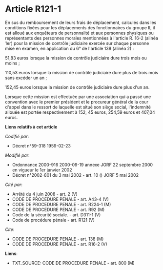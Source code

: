 # Article R121-1

En sus du remboursement de leurs frais de déplacement, calculés dans les conditions fixées pour les déplacements des
fonctionnaires du groupe II, il est alloué aux enquêteurs de personnalité et aux personnes physiques ou représentants des
personnes morales mentionnées à l'article R. 16-2 (alinéa 1er) pour la mission de contrôle judiciaire exercée sur chaque
personne mise en examen, en application du 6° de l'article 138 (alinéa 2) :

51,83 euros lorsque la mission de contrôle judiciaire dure trois mois ou moins ;

110,53 euros lorsque la mission de contrôle judiciaire dure plus de trois mois sans excéder un an ;

152,45 euros lorsque la mission de contrôle judiciaire dure plus d'un an.

Lorsque cette mission est effectuée par une association qui a passé une convention avec le premier président et le procureur
général de la cour d'appel dans le ressort de laquelle est situé son siège social, l'indemnité allouée est portée
respectivement à 152, 45 euros, 254,59 euros et 407,04 euros.

**Liens relatifs à cet article**

_Codifié par_:

  - Décret n°59-318 1959-02-23

_Modifié par_:

  - Ordonnance 2000-916 2000-09-19 annexe JORF 22 septembre 2000 en vigueur le 1er janvier 2002
  - Décret n°2002-801 du 3 mai 2002 - art. 10 () JORF 5 mai 2002

_Cité par_:

  - Arrêté du 4 juin 2008 - art. 2 (V)
  - CODE DE PROCEDURE PENALE - art. A43-4 (V)
  - CODE DE PROCEDURE PENALE - art. R224-1 (M)
  - CODE DE PROCEDURE PENALE - art. R92 (M)
  - Code de la sécurité sociale. - art. D311-1 (V)
  - Code de procédure pénale - art. R121 (V)

_Cite_:

  - CODE DE PROCEDURE PENALE - art. 138 (M)
  - CODE DE PROCEDURE PENALE - art. R16-2 (V)

**Liens**:

  - TXT_SOURCE: CODE DE PROCEDURE PENALE - art. 800 (M)
